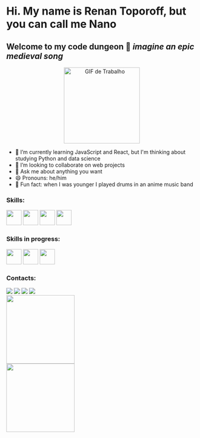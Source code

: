           
# Hi. My name is Renan Toporoff, but you can call me Nano 
## Welcome to my code dungeon 🏰  *imagine an epic medieval song* 

<p align="center">
  <img src="https://media.giphy.com/media/ADD4w6XgqLBJohQdBK/giphy.gif" alt="GIF de Trabalho" width="200" height="200">
</p>

- 🌱 I’m currently learning JavaScript and React, but I'm thinking about studying Python and data science
- 👯 I’m looking to collaborate on web projects
- 💬 Ask me about anything you want
- 😄 Pronouns: he/him
- 🥁 Fun fact: when I was younger I played drums in an anime music band

### Skills:

<img src="https://cdn.jsdelivr.net/gh/devicons/devicon/icons/html5/html5-plain-wordmark.svg" width="40" height="40" />   <img src="https://cdn.jsdelivr.net/gh/devicons/devicon/icons/css3/css3-plain-wordmark.svg" width="40" height="40" />  <img src="https://cdn.jsdelivr.net/gh/devicons/devicon/icons/javascript/javascript-plain.svg" width="40" height="40" />   <img src="https://cdn.jsdelivr.net/gh/devicons/devicon/icons/git/git-plain-wordmark.svg" width="40" height="40" />
       
          
     

### Skills in progress:

<img src="https://cdn.jsdelivr.net/gh/devicons/devicon/icons/react/react-original-wordmark.svg" width="40" height="40" /> <img src="https://cdn.jsdelivr.net/gh/devicons/devicon/icons/tailwindcss/tailwindcss-plain.svg" width="40" height="40" /> <img src="https://cdn.jsdelivr.net/gh/devicons/devicon/icons/python/python-original-wordmark.svg" width="40" height="40" />

    
          

### Contacts:
<div>
<a href="https://instagram.com/nanoroff" target="_blank"><img loading="lazy" src="https://img.shields.io/badge/-Instagram-%23E4405F?style=for-the-badge&logo=instagram&logoColor=white" target="_blank"></a>
<a href="https://www.twitch.tv/nanoroff" target="_blank"><img loading="lazy" src="https://img.shields.io/badge/Twitch-9146FF?style=for-the-badge&logo=twitch&logoColor=white" target="_blank"></a>
<a href = "mailto:renan.toporoff@gmail.com"><img loading="lazy" src="https://img.shields.io/badge/Gmail-D14836?style=for-the-badge&logo=gmail&logoColor=white" target="_blank"></a>
<a href="https://www.linkedin.com/in/rtoporoff" target="_blank"><img loading="lazy" src="https://img.shields.io/badge/-LinkedIn-%230077B5?style=for-the-badge&logo=linkedin&logoColor=white" target="_blank"></a>   
</div>

<div>
<a href="https://github.com/rtoporoff">
<img loading="lazy" height="180em" src="https://github-readme-stats.vercel.app/api/top-langs/?username=rtoporoff&layout=compact&langs_count=7&theme=dracula"/>
  <br>
<img loading="lazy" height="180em" src="https://github-readme-stats.vercel.app/api?username=rtoporoff&show_icons=true&theme=dracula&include_all_commits=true&count_private=true"/>
</div>
